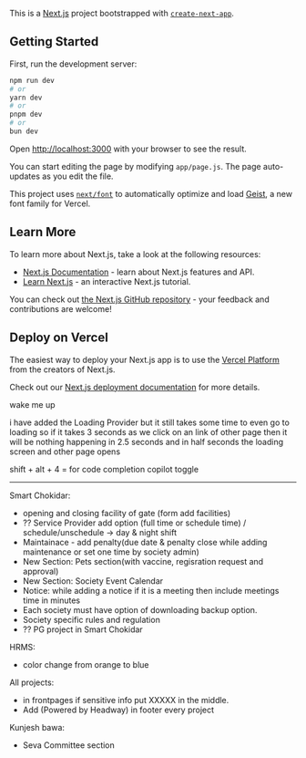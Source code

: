 This is a [Next.js](https://nextjs.org) project bootstrapped with [`create-next-app`](https://github.com/vercel/next.js/tree/canary/packages/create-next-app).

## Getting Started

First, run the development server:

```bash
npm run dev
# or
yarn dev
# or
pnpm dev
# or
bun dev
```

Open [http://localhost:3000](http://localhost:3000) with your browser to see the result.

You can start editing the page by modifying `app/page.js`. The page auto-updates as you edit the file.

This project uses [`next/font`](https://nextjs.org/docs/app/building-your-application/optimizing/fonts) to automatically optimize and load [Geist](https://vercel.com/font), a new font family for Vercel.

## Learn More

To learn more about Next.js, take a look at the following resources:

- [Next.js Documentation](https://nextjs.org/docs) - learn about Next.js features and API.
- [Learn Next.js](https://nextjs.org/learn) - an interactive Next.js tutorial.

You can check out [the Next.js GitHub repository](https://github.com/vercel/next.js) - your feedback and contributions are welcome!

## Deploy on Vercel

The easiest way to deploy your Next.js app is to use the [Vercel Platform](https://vercel.com/new?utm_medium=default-template&filter=next.js&utm_source=create-next-app&utm_campaign=create-next-app-readme) from the creators of Next.js.

Check out our [Next.js deployment documentation](https://nextjs.org/docs/app/building-your-application/deploying) for more details.


wake me up


i have added the Loading Provider but it still takes some time to even go to loading so 
if it takes 3 seconds as we click on an link of other page then it will be nothing happening in 2.5 seconds and in half seconds the loading screen and other page opens

shift + alt + 4 = for code completion copilot toggle



----

Smart Chokidar: 

- opening and closing facility of gate (form add facilities)
- ?? Service Provider add option (full time or schedule time) / schedule/unschedule -> day & night shift
- Maintainace - add penalty(due date & penalty close while adding maintenance or set one time by society admin)
- New Section: Pets section(with vaccine, regisration request and approval)
- New Section: Society Event Calendar
- Notice: while adding a notice if it is a meeting then include meetings time in minutes
- Each society must have option of downloading backup option.
- Society specific rules and regulation
- ?? PG project in Smart Chokidar


HRMS:
- color change from orange to blue

All projects:
- in frontpages if sensitive info put XXXXX in the middle.
- Add (Powered by Headway) in footer every project

Kunjesh bawa:
- Seva Committee section

